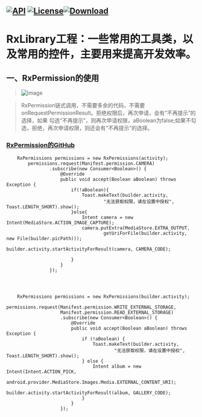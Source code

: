 [![API](https://img.shields.io/badge/API-16%2B-brightgreen.svg)](https://android-arsenal.com/api?level=16) [![License](https://img.shields.io/badge/license-Apache%202-green.svg)](https://www.apache.org/licenses/LICENSE-2.0)[![Download](https://api.bintray.com/packages/bikie/bhm-sdk/BHMLibrary/images/download.svg) ](https://bintray.com/bikie/bhm-sdk/BHMLibrary/_latestVersion)
----
RxLibrary工程：一些常用的工具类，以及常用的控件，主要用来提高开发效率。
=====

一、RxPermission的使用
-------  
>![image](https://github.com/buhuiming/BHMAndroid/blob/master/screenShots/4.jpg)  


>RxPermission链式调用，不需要多余的代码，不需要onRequestPermissionResult。拒绝权限后，再次申请，会有“不再提示”的选择，如果
勾选“不再提示”，则再次申请权限，aBoolean为false;如果不勾选，拒绝，再次申请权限，则还会有“不再提示”的选择。

### [RxPermission的GitHub](https://github.com/tbruyelle/RxPermissions)


        RxPermissions permissions = new RxPermissions(activity);
            permissions.request(Manifest.permission.CAMERA)
                    .subscribe(new Consumer<Boolean>() {
                        @Override
                        public void accept(Boolean aBoolean) throws Exception {
                            if(!aBoolean){
                                Toast.makeText(builder.activity,
                                        "无法获取权限，请在设置中授权", Toast.LENGTH_SHORT).show();
                            }else{
                                Intent camera = new Intent(MediaStore.ACTION_IMAGE_CAPTURE);
                                camera.putExtra(MediaStore.EXTRA_OUTPUT,
                                        getUriForFile(builder.activity, new File(builder.picPath)));
                                builder.activity.startActivityForResult(camera, CAMERA_CODE);

                            }
                        }
                    });




        RxPermissions permissions = new RxPermissions(builder.activity);
                permissions.request(Manifest.permission.WRITE_EXTERNAL_STORAGE,
                        Manifest.permission.READ_EXTERNAL_STORAGE)
                        .subscribe(new Consumer<Boolean>() {
                            @Override
                            public void accept(Boolean aBoolean) throws Exception {
                                if (!aBoolean) {
                                    Toast.makeText(builder.activity,
                                            "无法获取权限，请在设置中授权", Toast.LENGTH_SHORT).show();
                                } else {
                                    Intent album = new Intent(Intent.ACTION_PICK,
                                            android.provider.MediaStore.Images.Media.EXTERNAL_CONTENT_URI);
                                    builder.activity.startActivityForResult(album, GALLERY_CODE);
                                }
                            }
                        });





